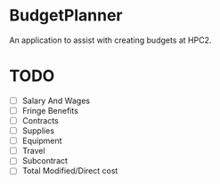 BudgetPlanner
=============

An application to assist with creating budgets at HPC2.

TODO
====

- [ ] Salary And Wages
- [ ] Fringe Benefits
- [ ] Contracts
- [ ] Supplies
- [ ] Equipment
- [ ] Travel
- [ ] Subcontract
- [ ] Total Modified/Direct cost
